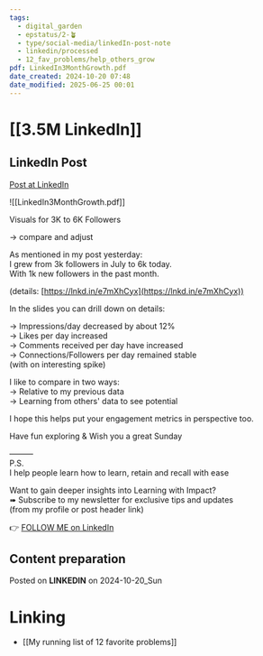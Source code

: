 ```yaml
---
tags:
  - digital_garden
  - epstatus/2-🪴
  - type/social-media/linkedIn-post-note
  - linkedin/processed
  - 12_fav_problems/help_others_grow
pdf: LinkedIn3MonthGrowth.pdf
date_created: 2024-10-20 07:48
date_modified: 2025-06-25 00:01
---
```

# [[3.5M LinkedIn]]

## LinkedIn Post

[Post at LinkedIn](https://www.linkedin.com/posts/sebastiankamilli_3-months-growth-activity-7253646142972858368-JcJw?utm_source=share&utm_medium=member_desktop)

![[LinkedIn3MonthGrowth.pdf]]

Visuals for 3K to 6K Followers  
  
→ compare and adjust  
  
As mentioned in my post yesterday:  
I grew from 3k followers in July to 6k today.  
With 1k new followers in the past month.  
  
(details: [https://lnkd.in/e7mXhCyx](https://lnkd.in/e7mXhCyx))  
  
In the slides you can drill down on details:  
  
→ Impressions/day decreased by about 12%  
→ Likes per day increased  
→ Comments received per day have increased  
→ Connections/Followers per day remained stable  
(with on interesting spike)  
  
I like to compare in two ways:  
→ Relative to my previous data  
→ Learning from others' data to see potential  
  
I hope this helps put your engagement metrics in perspective too.  
  
Have fun exploring & Wish you a great Sunday  
  
———  
P.S.  
I help people learn how to learn, retain and recall with ease  
  
Want to gain deeper insights into Learning with Impact?  
➠ Subscribe to my newsletter for exclusive tips and updates  
(from my profile or post header link)

👉 [FOLLOW ME on LinkedIn](https://www.linkedin.com/comm/mynetwork/discovery-see-all?usecase=PEOPLE_FOLLOWS&followMember=sebastiankamilli)

## Content preparation

Posted on **LINKEDIN** on 2024-10-20_Sun

# Linking

+ [[My running list of 12 favorite problems]]